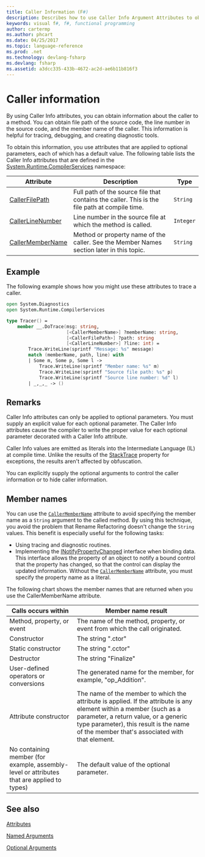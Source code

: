 ```yaml
---
title: Caller Information (F#)
description: Describes how to use Caller Info Argument Attributes to obtain caller information from a method.
keywords: visual f#, f#, functional programming
author: cartermp
ms.author: phcart
ms.date: 04/25/2017
ms.topic: language-reference
ms.prod: .net
ms.technology: devlang-fsharp
ms.devlang: fsharp
ms.assetid: a3dcc335-433b-4672-ac2d-ae6b11b816f3 
---
```


# Caller information

By using Caller Info attributes, you can obtain information about the caller to a method. You can obtain file path of the source code, the line number in the source code, and the member name of the caller. This information is helpful for tracing, debugging, and creating diagnostic tools.

To obtain this information, you use attributes that are applied to optional parameters, each of which has a default value. The following table lists the Caller Info attributes that are defined in the [System.Runtime.CompilerServices](/dotnet/api/system.runtime.compilerservices) namespace:

|Attribute|Description|Type|
|---------|-----------|----|
|[CallerFilePath](/dotnet/api/system.runtime.compilerservices.callerfilepathattribute)|Full path of the source file that contains the caller. This is the file path at compile time.|`String`
|[CallerLineNumber](/dotnet/api/system.runtime.compilerservices.callerlinenumberattribute)|Line number in the source file at which the method is called.|`Integer`|
|[CallerMemberName](/dotnet/api/system.runtime.compilerservices.callermembernameattribute)|Method or property name of the caller. See the Member Names section later in this topic.|`String`|

## Example

The following example shows how you might use these attributes to trace a caller.

```fsharp
open System.Diagnostics
open System.Runtime.CompilerServices

type Tracer() =
    member __.DoTrace(msg: string,
                      [<CallerMemberName>] ?memberName: string,
                      [<CallerFilePath>] ?path: string
                      [<CallerLineNumber>] ?line: int) =
        Trace.WriteLine(sprintf "Message: %s" message)
        match (memberName, path, line) with
        | Some m, Some p, Some l ->
            Trace.WriteLine(sprintf "Member name: %s" m)
            Trace.WriteLine(sprintf "Source file path: %s" p)
            Trace.WriteLine(sprintf "Source line number: %d" l)
        | _,_,_ -> ()
```

## Remarks

Caller Info attributes can only be applied to optional parameters. You must supply an explicit value for each optional parameter. The Caller Info attributes cause the compiler to write the proper value for each optional parameter decorated with a Caller Info attribute.

Caller Info values are emitted as literals into the Intermediate Language (IL) at compile time. Unlike the results of the [StackTrace](/dotnet/api/system.diagnostics.stacktrace) property for exceptions, the results aren't affected by obfuscation.

You can explicitly supply the optional arguments to control the caller information or to hide caller information.

## Member names

You can use the [`CallerMemberName`](/dotnet/api/system.runtime.compilerservices.callermembernameattribute) attribute to avoid specifying the member name as a `String` argument to the called method. By using this technique, you avoid the problem that Rename Refactoring doesn't change the `String` values. This benefit is especially useful for the following tasks:

* Using tracing and diagnostic routines.
* Implementing the [INotifyPropertyChanged](/dotnet/api/system.componentmodel.inotifypropertychanged) interface when binding data. This interface allows the property of an object to notify a bound control that the property has changed, so that the control can display the updated information. Without the [`CallerMemberName`](/dotnet/api/system.runtime.compilerservices.callermembernameattribute) attribute, you must specify the property name as a literal.

The following chart shows the member names that are returned when you use the CallerMemberName attribute.

|Calls occurs within|Member name result|
|-------------------|------------------|
|Method, property, or event|The name of the method, property, or event from which the call originated.|
|Constructor|The string ".ctor"|
|Static constructor|The string ".cctor"|
|Destructor|The string "Finalize"|
|User-defined operators or conversions|The generated name for the member, for example, "op_Addition".|
|Attribute constructor|The name of the member to which the attribute is applied. If the attribute is any element within a member (such as a parameter, a return value, or a generic type parameter), this result is the name of the member that's associated with that element.|
|No containing member (for example, assembly-level or attributes that are applied to types)|The default value of the optional parameter.|

## See also

[Attributes](attributes.md)

[Named Arguments](parameters-and-arguments.md#named-arguments)

[Optional Arguments](parameters-and-arguments.md#optional-arguments)